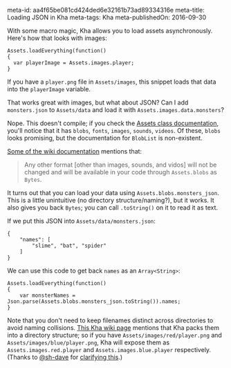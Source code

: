 meta-id: aa4f65be081cd424ded6e32161b73ad89334316e
meta-title: Loading JSON in Kha
meta-tags: Kha
meta-publishedOn: 2016-09-30

With some macro magic, Kha allows you to load assets asynchronously. Here's how that looks with images:

```
Assets.loadEverything(function()
{
  var playerImage = Assets.images.player;
}
```

If you have a `player.png` file in `Assets/images`, this snippet loads that data into the `playerImage` variable.

That works great with images, but what about JSON? Can I add `monsters.json` to `Assets/data` and load it with `Assets.images.data.monsters`?

Nope. This doesn't compile; if you check the [Assets class documentation](http://api.kha.technology/kha/Assets.html), you'll notice that it has `blobs`, `fonts`, `images`, `sounds`, `videos`. Of these, `blobs` looks promising, but the documentation for `BlobList` is non-existent.

[Some of the wiki documentation](https://github.com/KTXSoftware/Kha/wiki/Managing-Your-Assets) mentions that:

> Any other format [other than images, sounds, and vidos] will not be changed and will be available in your code through `Assets.blobs` as `Bytes`.

It turns out that you can load your data using `Assets.blobs.monsters_json`. This is a little unintuitive (no directory structure/naming?), but it works. It also gives you back `Bytes`; you can call `.toString()` on it to read it as text.

If we put this JSON into `Assets/data/monsters.json`:

```
{
    "names": [
        "slime", "bat", "spider"
    ]
}
```

We can use this code to get back `names` as an `Array<String>`:

```
Assets.loadEverything(function()
{
    var monsterNames = Json.parse(Assets.blobs.monsters_json.toString()).names;
}
```

Note that you don't need to keep filenames distinct across directories to avoid naming collisions. [This Kha wiki page](https://github.com/Kode/Kha/wiki/khafile.js#adding-assets) mentions that Kha packs them into a directory structure; so if you have `Assets/images/red/player.png` and `Assets/images/blue/player.png`, Kha will expose them as `Assets.images.red.player` and `Assets.images.blue.player` respectively.  (Thanks to [@sh-dave](https://github.com/sh-dave) for [clarifying this](https://github.com/ashes999/learnhaxe/issues/2).)

